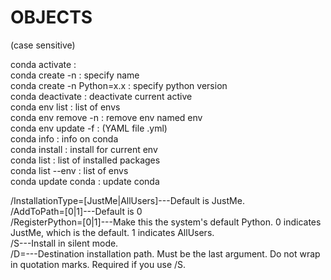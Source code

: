# OBJECTS  
  
(case sensitive)  
  
  
conda activate <env> :   
conda create -n <env> : specify name  
conda create -n <env> Python=x.x : specify python version  
conda deactivate : deactivate current active  
conda env list : list of envs  
conda env remove -n <env> : remove env named env  
conda env update -f <file> : (YAML file .yml)  
conda info : info on conda  
conda install <pkg> : install for current env  
conda list : list of installed packages  
conda list --env : list of envs  
conda update conda : update conda  
  
  
  
/InstallationType=[JustMe|AllUsers]---Default is JustMe.  
/AddToPath=[0|1]---Default is 0  
/RegisterPython=[0|1]---Make this the system's default Python. 0 indicates JustMe, which is the default. 1 indicates AllUsers.  
/S---Install in silent mode.  
/D=<installation path>---Destination installation path. Must be the last argument. Do not wrap in quotation marks. Required if you use /S.  
  
